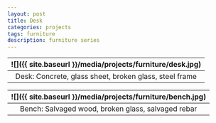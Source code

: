 ```yaml
---
layout: post
title: Desk
categories: projects
tags: furniture
description: furniture series
---
```


![]({{ site.baseurl }}/media/projects/furniture/desk.jpg) |
:----------: |
Desk: Concrete, glass sheet, broken glass, steel frame | 

![]({{ site.baseurl }}/media/projects/furniture/bench.jpg) |
:----------: |
Bench: Salvaged wood, broken glass, salvaged rebar | 
